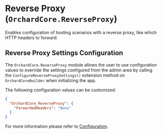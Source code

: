 # Reverse Proxy (`OrchardCore.ReverseProxy`)

Enables configuration of hosting scenarios with a reverse proxy, like which HTTP headers to forward.

## Reverse Proxy Settings Configuration

The `OrchardCore.ReverseProxy` module allows the user to use configuration values to override the settings configured from the admin area by calling the `ConfigureReverseProxySettings()` extension method on `OrchardCoreBuilder` when initializing the app.

The following configuration values can be customized:

```json
{
  "OrchardCore_ReverseProxy": {
    "ForwardedHeaders": "None"
  }
}
```

For more information please refer to [Configuration](../Configuration/README.md).
